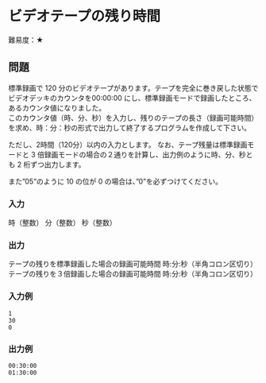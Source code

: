 # ビデオテープの残り時間

難易度：★

## 問題

標準録画で 120 分のビデオテープがあります。テープを完全に巻き戻した状態でビデオデッキのカウンタを00:00:00 にし、標準録画モードで録画したところ、あるカウンタ値になりました。  
このカウンタ値（時、分、秒）を入力し、残りのテープの長さ（録画可能時間）を求め、時：分：秒の形式で出力して終了するプログラムを作成して下さい。

ただし、2時間（120分）以内の入力とします。
なお、テープ残量は標準録画モードと 3 倍録画モードの場合の２通りを計算し、出力例のように時、分、秒とも 2 桁ずつ出力します。

また”05”のように 10 の位が 0 の場合は、”0”を必ずつけてください。

### 入力

時（整数）
分（整数）
秒（整数）

### 出力

テープの残りを標準録画した場合の録画可能時間 時:分:秒（半角コロン区切り）
テープの残りを３倍録画した場合の録画可能時間 時:分:秒（半角コロン区切り）

### 入力例

```
1
30
0
```

### 出力例

```
00:30:00
01:30:00
```